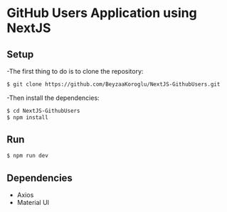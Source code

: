 # GitHub Users Application using NextJS

## Setup

-The first thing to do is to clone the repository:

```sh
$ git clone https://github.com/BeyzaaKoroglu/NextJS-GithubUsers.git
```

-Then install the dependencies:

```sh
$ cd NextJS-GithubUsers
$ npm install
```

## Run

```sh
$ npm run dev
```

## Dependencies

- Axios
- Material UI
